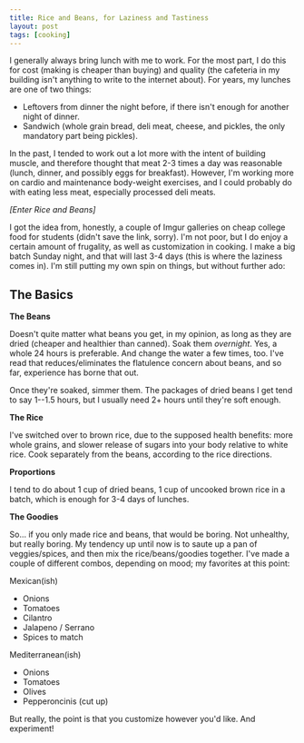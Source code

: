 ```yaml
---
title: Rice and Beans, for Laziness and Tastiness
layout: post
tags: [cooking]
---
```

I generally always bring lunch with me to work.  For the most part, I do this for cost (making is cheaper than buying) and quality (the cafeteria in my building isn't anything to write to the internet about).  For years, my lunches are one of two things:

- Leftovers from dinner the night before, if there isn't enough for another night of dinner.
- Sandwich (whole grain bread, deli meat, cheese, and pickles, the only mandatory part being pickles).

In the past, I tended to work out a lot more with the intent of building muscle, and therefore thought that meat 2-3 times a day was reasonable (lunch, dinner, and possibly eggs for breakfast).  However, I'm working more on cardio and maintenance body-weight exercises, and I could probably do with eating less meat, especially processed deli meats.

*[Enter Rice and Beans]*

I got the idea from, honestly, a couple of Imgur galleries on cheap college food for students (didn't save the link, sorry).  I'm not poor, but I do enjoy a certain amount of frugality, as well as customization in cooking.  I make a big batch Sunday night, and that will last 3-4 days (this is where the laziness comes in).  I'm still putting my own spin on things, but without further ado:

## The Basics

**The Beans**

Doesn't quite matter what beans you get, in my opinion, as long as they are dried (cheaper and healthier than canned).  Soak them *overnight*.  Yes, a whole 24 hours is preferable.  And change the water a few times, too.  I've read that reduces/eliminates the flatulence concern about beans, and so far, experience has borne that out.

Once they're soaked, simmer them.  The packages of dried beans I get tend to say 1--1.5 hours, but I usually need 2+ hours until they're soft enough.

**The Rice**

I've switched over to brown rice, due to the supposed health benefits: more whole grains, and slower release of sugars into your body relative to white rice.  Cook separately from the beans, according to the rice directions.

**Proportions**

I tend to do about 1 cup of dried beans, 1 cup of uncooked brown rice in a batch, which is enough for 3-4 days of lunches.

**The Goodies**

So... if you only made rice and beans, that would be boring.  Not unhealthy, but really boring.  My tendency up until now is to saute up a pan of veggies/spices, and then mix the rice/beans/goodies together.  I've made a couple of different combos, depending on mood; my favorites at this point:

Mexican(ish)

- Onions
- Tomatoes
- Cilantro
- Jalapeno / Serrano
- Spices to match

Mediterranean(ish)

- Onions
- Tomatoes
- Olives
- Pepperoncinis (cut up)

But really, the point is that you customize however you'd like.  And experiment!
